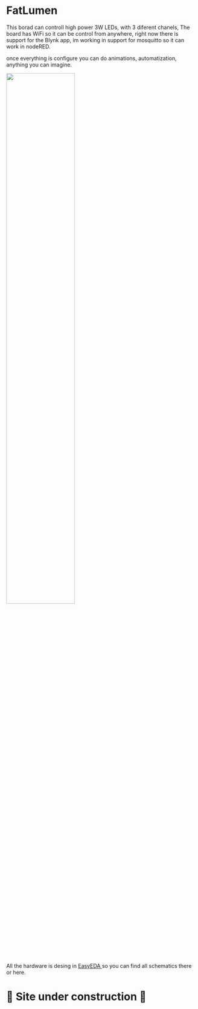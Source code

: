 # FatLumen

<p>This borad can controll high power 3W LEDs, with 3 diferent chanels, The board has WiFi so it can be control from anywhere, right now there is support for the Blynk app, im working in support for mosquitto so it can work in nodeRED.</p>
<p>once everything is configure you can do animations, automatization, anything you can imagine.</p>
<img src="miscellaneous/gif.gif" width="60%" margin=auto>
<p>All the hardware is desing in <a href="https://easyeda.com/diegozalez/3a-led"> EasyEDA </a> so you can find all schematics there or here.</p>

<h1>🚧 Site under construction 🚧</h1>
